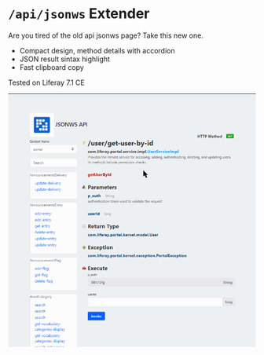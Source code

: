 # `/api/jsonws` Extender

Are you tired of the old api jsonws page? Take this new one.

* Compact design, method details with accordion
* JSON result sintax highlight
* Fast clipboard copy

Tested on Liferay 7.1 CE

![Old to new](/doc/new.gif)



